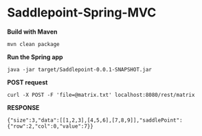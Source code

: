 # Saddlepoint-Spring-MVC

**Build with Maven**

`mvn clean package`


**Run the Spring app**

`java -jar target/Saddlepoint-0.0.1-SNAPSHOT.jar`


**POST request**

`curl -X POST -F 'file=@matrix.txt' localhost:8080/rest/matrix`


**RESPONSE**

`{"size":3,"data":[[1,2,3],[4,5,6],[7,8,9]],"saddlePoint":{"row":2,"col":0,"value":7}}`
